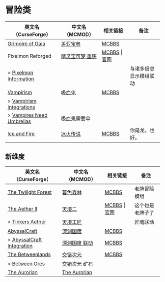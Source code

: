 # 冒险类

| 英文名（CurseForge）                                                                              | 中文名（MCMOD）                                         | 相关链接                                                                              | 备注                          |
| ------------------------------------------------------------------------------------------------- | ------------------------------------------------------- | ------------------------------------------------------------------------------------- | ----------------------------- |
| [Grimoire of Gaia](https://www.curseforge.com/minecraft/mc-mods/grimoire-of-gaia)                 | [盖亚宝典](https://www.mcmod.cn/class/399.html)         | [MCBBS](https://www.mcbbs.net/thread-679274-1-1.html)                                 |                               |
| Pixelmon Reforged                                                                                 | [精灵宝可梦 重铸](https://www.mcmod.cn/class/1190.html) | [MCBBS](https://www.mcbbs.net/thread-291020-1-1.html) \| [官网](https://reforged.gg/) |                               |
| > [Pixelmon Information](https://www.curseforge.com/minecraft/mc-mods/pixelmon-information)       |                                                         |                                                                                       | 与诸多信息显示模组联动        |
| [Vampirism](https://www.curseforge.com/minecraft/mc-mods/vampirism-become-a-vampire)              | [吸血鬼](https://www.mcmod.cn/class/930.html)           | [MCBBS](https://www.mcbbs.net/thread-771842-1-1.html)                                 |                               |
| > [Vampirism Integrations](https://www.curseforge.com/minecraft/mc-mods/vampirism-integrations)   |                                                         |                                                                                       |                               |
| > [Vampires Need Umbrellas](https://www.curseforge.com/minecraft/mc-mods/vampires-need-umbrellas) | 吸血鬼需要伞                                            |                                                                                       |                               |
| [Ice and Fire](https://www.curseforge.com/minecraft/mc-mods/ice-and-fire-dragons)                 | [冰火传说](https://www.mcmod.cn/class/770.html)         | [MCBBS](https://www.mcbbs.net/thread-847008-1-1.html)                                 | 你是龙，也好。                |

## 新维度

| 英文名（CurseForge）                                                                                | 中文名（MCMOD）                                       | 相关链接                                                                                  | 备注             |
| --------------------------------------------------------------------------------------------------- | ----------------------------------------------------- | ----------------------------------------------------------------------------------------- | ---------------- |
| [The Twilight Forest](https://www.curseforge.com/minecraft/mc-mods/the-twilight-forest)             | [暮色森林](https://www.mcmod.cn/class/61.html)        | [MCBBS](https://www.mcbbs.net/thread-733312-1-1.html)                                     | 老牌冒险模组     |
| [The Aether II](https://www.curseforge.com/minecraft/mc-mods/the-aether-ii)                         | [天境二](https://www.mcmod.cn/class/1137.html)        | [MCBBS](https://www.mcbbs.net/thread-797818-1-1.html) \| [官网](https://gildedgames.com/) | 这个也是老牌子了 |
| > [Tinkers Aether](https://www.curseforge.com/minecraft/mc-mods/tinkers-aether)                     | [天境工匠](https://www.mcmod.cn/class/2160.html)      |                                                                                           | 匠魂联动         |
| [AbyssalCraft](https://www.curseforge.com/minecraft/mc-mods/abyssalcraft)                           | [深渊国度](https://www.mcmod.cn/class/508.html)       | [MCBBS](https://www.mcbbs.net/thread-664279-1-1.html)                                     |                  |
| > [AbyssalCraft Integration](https://www.curseforge.com/minecraft/mc-mods/abyssalcraft-integration) | [深渊国度 联动](https://www.mcmod.cn/class/1372.html) | [MCBBS](https://www.mcbbs.net/thread-672323-1-1.html)                                     |                  |
| [The Betweenlands](https://www.curseforge.com/minecraft/mc-mods/angry-pixel-the-betweenlands-mod)   | [交错次元](https://www.mcmod.cn/class/499.html)       | [MCBBS](https://www.mcbbs.net/thread-804242-1-1.html)                                     |                  |
| > [Between Ores](https://www.curseforge.com/minecraft/mc-mods/between-ores)                         | 交错次元 矿石                                         |                                                                                           |                  |
| [The Aurorian](https://www.curseforge.com/minecraft/mc-mods/the-aurorian)                           | [The Aurorian](https://www.mcmod.cn/class/2383.html)  |                                                                                           |                  |
